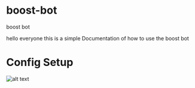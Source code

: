 # boost-bot
boost bot

hello everyone this is a simple Documentation of how to use the boost bot

# Config Setup

![alt text](https://cdn.discordapp.com/attachments/1187598218578628728/1188000685044797510/configg.png?ex=6598eedb&is=658679db&hm=104a899e08320fc2ba706ecff6bfb3b8712d4ca59b881d18820ad504d10ab435& "Logo Title Text 1")

